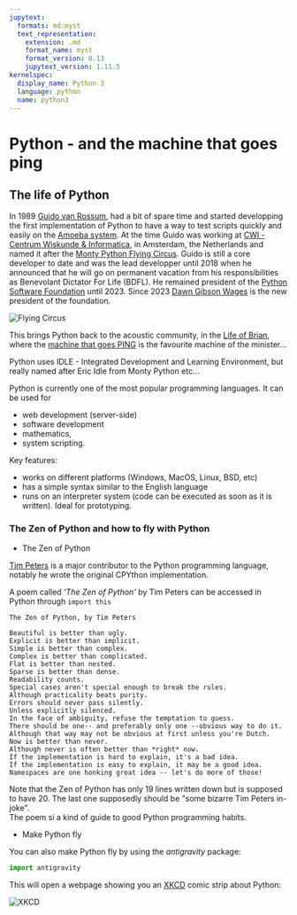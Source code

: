 ```yaml
---
jupytext:
  formats: md:myst
  text_representation:
    extension: .md
    format_name: myst
    format_version: 0.13
    jupytext_version: 1.11.5
kernelspec:
  display_name: Python 3
  language: python
  name: python3
---
```


# Python - and the machine that goes ping

## The life of Python  

In 1989 [Guido van Rossum](https://github.com/gvanrossum), had a bit of spare time and started developping the first implementation of Python to have a way to test scripts quickly and easily on the [Amoeba system](https://www.cs.vu.nl/pub/amoeba/). At the time Guido was working at [CWI - Centrum Wiskunde & Informatica](https://www.cwi.nl/en/), in Amsterdam, the Netherlands and named it after the [Monty Python Flying Circus](https://www.rottentomatoes.com/tv/monty_python_s_flying_circus). Guido is still a core developer to date and was the lead developper until 2018 when he announced that he will go on permanent vacation from his responsibilities as Benevolant Dictator For Life (BDFL). He remained president of the [Python Software Foundation](https://www.python.org/psf-landing/) until 2023. Since 2023 [Dawn Gibson Wages](https://dawnwages.info/) is the new president of the foundation.  

![Flying Circus](./python_bkg_files/monty.png)  

This brings Python back to the acoustic community, in the [Life of Brian](https://www.rottentomatoes.com/m/monty_pythons_life_of_brian), where the [machine that goes PING](https://www.youtube.com/watch?v=VQPIdZvoV4g) is the favourite machine of the minister...

Python uses IDLE - Integrated Development and Learning Environment, but really named after Eric Idle from Monty Python etc...

Python is currently one of the most popular programming languages. It can be used for

- web development (server-side)
- software development
- mathematics,
- system scripting.  
  
Key features:

- works on different platforms (Windows, MacOS, Linux, BSD, etc)
- has a simple syntax similar to the English language
- runs on an interpreter system (code can be executed as soon as it is written). Ideal for prototyping.

### The Zen of Python and how to fly with Python

- The Zen of Python  

[Tim Peters](https://en.wikipedia.org/wiki/Tim_Peters_(software_engineer)) is a major contributor to the Python programming language, notably he wrote the original CPYthon implementation.  

A poem called *'The Zen of Python'* by Tim Peters can be accessed in Python through ```import this```  

```text
The Zen of Python, by Tim Peters

Beautiful is better than ugly.
Explicit is better than implicit.
Simple is better than complex.
Complex is better than complicated.
Flat is better than nested.
Sparse is better than dense.
Readability counts.
Special cases aren't special enough to break the rules.
Although practicality beats purity.
Errors should never pass silently.
Unless explicitly silenced.
In the face of ambiguity, refuse the temptation to guess.
There should be one-- and preferably only one --obvious way to do it.
Although that way may not be obvious at first unless you're Dutch.
Now is better than never.
Although never is often better than *right* now.
If the implementation is hard to explain, it's a bad idea.
If the implementation is easy to explain, it may be a good idea.
Namespaces are one honking great idea -- let's do more of those!
```

Note that the Zen of Python has only 19 lines written down but is supposed to have 20. The last one supposedly should be "some bizarre Tim Peters in-joke".  
The poem si a kind of guide to good Python programming habits.  

- Make Python fly  

You can also make Python fly by using the *antigravity* package:  

```python
import antigravity
```

This will open a webpage showing you an [XKCD](https://xkcd.com/) comic strip about Python:  

![XKCD](./python_bkg_files/fly.PNG)

